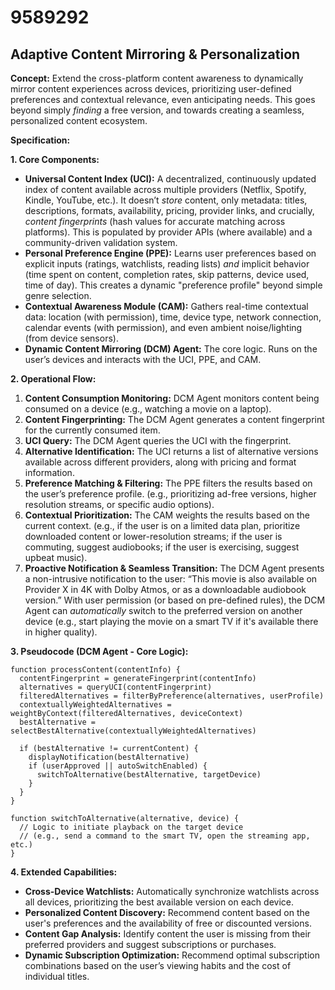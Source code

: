 # 9589292

## Adaptive Content Mirroring & Personalization

**Concept:** Extend the cross-platform content awareness to dynamically mirror content experiences across devices, prioritizing user-defined preferences and contextual relevance, even anticipating needs. This goes beyond simply *finding* a free version, and towards creating a seamless, personalized content ecosystem.

**Specification:**

**1. Core Components:**

*   **Universal Content Index (UCI):** A decentralized, continuously updated index of content available across multiple providers (Netflix, Spotify, Kindle, YouTube, etc.).  It doesn’t *store* content, only metadata: titles, descriptions, formats, availability, pricing, provider links, and crucially, *content fingerprints* (hash values for accurate matching across platforms). This is populated by provider APIs (where available) and a community-driven validation system.
*   **Personal Preference Engine (PPE):**  Learns user preferences based on explicit inputs (ratings, watchlists, reading lists) *and* implicit behavior (time spent on content, completion rates, skip patterns, device used, time of day).  This creates a dynamic "preference profile" beyond simple genre selection.
*   **Contextual Awareness Module (CAM):**  Gathers real-time contextual data: location (with permission), time, device type, network connection, calendar events (with permission), and even ambient noise/lighting (from device sensors).
*   **Dynamic Content Mirroring (DCM) Agent:** The core logic. Runs on the user’s devices and interacts with the UCI, PPE, and CAM.

**2. Operational Flow:**

1.  **Content Consumption Monitoring:**  DCM Agent monitors content being consumed on a device (e.g., watching a movie on a laptop).
2.  **Content Fingerprinting:** The DCM Agent generates a content fingerprint for the currently consumed item.
3.  **UCI Query:** The DCM Agent queries the UCI with the fingerprint.
4.  **Alternative Identification:** The UCI returns a list of alternative versions available across different providers, along with pricing and format information.
5.  **Preference Matching & Filtering:** The PPE filters the results based on the user’s preference profile. (e.g., prioritizing ad-free versions, higher resolution streams, or specific audio options).
6.  **Contextual Prioritization:**  The CAM weights the results based on the current context. (e.g., if the user is on a limited data plan, prioritize downloaded content or lower-resolution streams; if the user is commuting, suggest audiobooks; if the user is exercising, suggest upbeat music).
7.  **Proactive Notification & Seamless Transition:** The DCM Agent presents a non-intrusive notification to the user: “This movie is also available on Provider X in 4K with Dolby Atmos, or as a downloadable audiobook version.” With user permission (or based on pre-defined rules), the DCM Agent can *automatically* switch to the preferred version on another device (e.g., start playing the movie on a smart TV if it's available there in higher quality).

**3. Pseudocode (DCM Agent - Core Logic):**

```
function processContent(contentInfo) {
  contentFingerprint = generateFingerprint(contentInfo)
  alternatives = queryUCI(contentFingerprint)
  filteredAlternatives = filterByPreference(alternatives, userProfile)
  contextuallyWeightedAlternatives = weightByContext(filteredAlternatives, deviceContext)
  bestAlternative = selectBestAlternative(contextuallyWeightedAlternatives)

  if (bestAlternative != currentContent) {
    displayNotification(bestAlternative)
    if (userApproved || autoSwitchEnabled) {
      switchToAlternative(bestAlternative, targetDevice)
    }
  }
}

function switchToAlternative(alternative, device) {
  // Logic to initiate playback on the target device
  // (e.g., send a command to the smart TV, open the streaming app, etc.)
}
```

**4. Extended Capabilities:**

*   **Cross-Device Watchlists:** Automatically synchronize watchlists across all devices, prioritizing the best available version on each device.
*   **Personalized Content Discovery:** Recommend content based on the user's preferences and the availability of free or discounted versions.
*   **Content Gap Analysis:** Identify content the user is missing from their preferred providers and suggest subscriptions or purchases.
*   **Dynamic Subscription Optimization:**  Recommend optimal subscription combinations based on the user’s viewing habits and the cost of individual titles.
